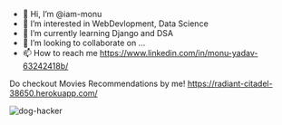 - 👋 Hi, I’m @iam-monu
- 👀 I’m interested in WebDevlopment, Data Science
- 🌱 I’m currently learning Django and DSA
- 💞️ I’m looking to collaborate on ...
- 📫 How to reach me https://www.linkedin.com/in/monu-yadav-63242418b/

Do checkout Movies Recommendations by me! https://radiant-citadel-38650.herokuapp.com/
<!---
iam-monu/iam-monu is a ✨ special ✨ repository because its `README.md` (this file) appears on your GitHub profile.
You can click the Preview link to take a look at your changes.
--->

![dog-hacker](https://user-images.githubusercontent.com/69475573/135762709-12850b38-c3da-4e97-a107-13869769c856.gif)

